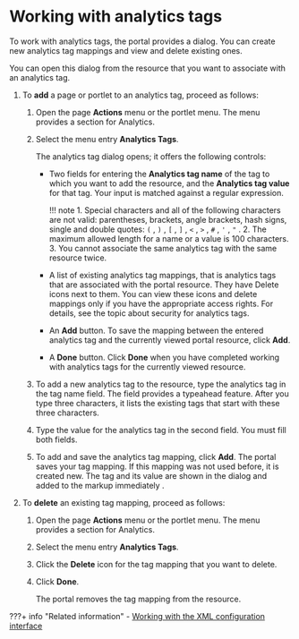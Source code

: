 # Working with analytics tags

To work with analytics tags, the portal provides a dialog. You can create new analytics tag mappings and view and delete existing ones.

You can open this dialog from the resource that you want to associate with an analytics tag.

1.  To **add** a page or portlet to an analytics tag, proceed as follows:

    1.  Open the page **Actions** menu or the portlet menu. The menu provides a section for Analytics.

    2.  Select the menu entry **Analytics Tags**.

        The analytics tag dialog opens; it offers the following controls:

        -   Two fields for entering the **Analytics tag name** of the tag to which you want to add the resource, and the **Analytics tag value** for that tag. Your input is matched against a regular expression.

            !!! note
                1.  Special characters and all of the following characters are not valid: parentheses, brackets, angle brackets, hash signs, single and double quotes: `(` , `)` , `[` , `]` , `<` , `>` , `#` , `'` , `"` .
                2.  The maximum allowed length for a name or a value is 100 characters.
                3.  You cannot associate the same analytics tag with the same resource twice.

        -   A list of existing analytics tag mappings, that is analytics tags that are associated with the portal resource. They have Delete icons next to them. You can view these icons and delete mappings only if you have the appropriate access rights. For details, see the topic about security for analytics tags.
        -   An **Add** button. To save the mapping between the entered analytics tag and the currently viewed portal resource, click **Add**.
        -   A **Done** button. Click **Done** when you have completed working with analytics tags for the currently viewed resource.

    3.  To add a new analytics tag to the resource, type the analytics tag in the tag name field. The field provides a typeahead feature. After you type three characters, it lists the existing tags that start with these three characters.

    4.  Type the value for the analytics tag in the second field. You must fill both fields.

    5.  To add and save the analytics tag mapping, click **Add**. The portal saves your tag mapping. If this mapping was not used before, it is created new. The tag and its value are shown in the dialog and added to the markup immediately .

2.  To **delete** an existing tag mapping, proceed as follows:

    1.  Open the page **Actions** menu or the portlet menu. The menu provides a section for Analytics.

    2.  Select the menu entry **Analytics Tags**.

    3.  Click the **Delete** icon for the tag mapping that you want to delete.

    4.  Click **Done**.

        The portal removes the tag mapping from the resource.



???+ info "Related information"
    - [Working with the XML configuration interface](../../../../../portal_admin_tools/xml_config_interface/working_xml_config_interface/index.md)

